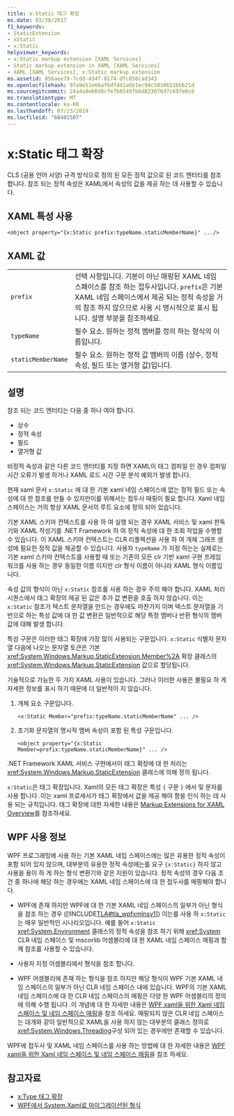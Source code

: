 ```yaml
---
title: x:Static 태그 확장
ms.date: 03/30/2017
f1_keywords:
- StaticExtension
- xStatic
- x:Static
helpviewer_keywords:
- x:Static markup extension [XAML Services]
- Static markup extension in XAML [XAML Services]
- XAML [XAML Services], x:Static markup extension
ms.assetid: 056aee79-7cdd-434f-8174-dfc856cad343
ms.openlocfilehash: 9fa9e51e66af6df4d1a6b1ec94c5010651bbb21d
ms.sourcegitcommit: 24a4a8eb6d8cfe7b8549fb6d823076d7c697e0c6
ms.translationtype: MT
ms.contentlocale: ko-KR
ms.lasthandoff: 07/23/2019
ms.locfileid: "68401507"
---
```

# <a name="xstatic-markup-extension"></a>x:Static 태그 확장
CLS (공용 언어 사양) 규격 방식으로 정의 된 모든 정적 값으로 된 코드 엔터티를 참조 합니다. 참조 되는 정적 속성은 XAML에서 속성의 값을 제공 하는 데 사용할 수 있습니다.  
  
## <a name="xaml-attribute-usage"></a>XAML 특성 사용  
  
```xaml  
<object property="{x:Static prefix:typeName.staticMemberName}" .../>  
```  
  
## <a name="xaml-values"></a>XAML 값  
  
| | |  
|-|-|  
|`prefix`|선택 사항입니다. 기본이 아닌 매핑된 XAML 네임 스페이스를 참조 하는 접두사입니다. `prefix`은 기본 XAML 네임 스페이스에서 제공 되는 정적 속성을 거의 참조 하지 않으므로 사용 시 명시적으로 표시 됩니다. 설명 부분을 참조하세요.|  
|`typeName`|필수 요소. 원하는 정적 멤버를 정의 하는 형식의 이름입니다.|  
|`staticMemberName`|필수 요소. 원하는 정적 값 멤버의 이름 (상수, 정적 속성, 필드 또는 열거형 값)입니다.|  
  
## <a name="remarks"></a>설명  

참조 되는 코드 엔터티는 다음 중 하나 여야 합니다.  
  
- 상수  
- 정적 속성  
- 필드  
- 열거형 값

비정적 속성과 같은 다른 코드 엔터티를 지정 하면 XAML이 태그 컴파일 인 경우 컴파일 시간 오류가 발생 하거나 XAML 로드 시간 구문 분석 예외가 발생 합니다.  

현재 xaml 문서 `x:Static` 에 대 한 기본 xaml 네임 스페이스에 없는 정적 필드 또는 속성에 대 한 참조를 만들 수 있지만이를 위해서는 접두사 매핑이 필요 합니다. Xaml 네임 스페이스는 거의 항상 XAML 문서의 루트 요소에 정의 되어 있습니다.  

기본 XAML 스키마 컨텍스트를 사용 하 여 실행 되는 경우 XAML 서비스 및 xaml 판독기와 XAML 작성기를 .NET Framework 하 여 정적 속성에 대 한 조회 작업을 수행할 수 있습니다. 이 XAML 스키마 컨텍스트는 CLR 리플렉션을 사용 하 여 개체 그래프 생성에 필요한 정적 값을 제공할 수 있습니다. 사용자 `typeName` 가 지정 하는는 실제로는 기본 xaml 스키마 컨텍스트를 사용할 때 또는 기존의 모든 clr 기반 xaml 구현 프레임 워크를 사용 하는 경우 동일한 이름 이지만 clr 형식 이름이 아니라 XAML 형식 이름입니다.  

속성 값의 형식이 아닌 `x:Static` 참조를 사용 하는 경우 주의 해야 합니다. XAML 처리 시퀀스에서 태그 확장의 제공 된 값은 추가 값 변환을 호출 하지 않습니다. 이는 `x:Static` 참조가 텍스트 문자열을 만드는 경우에도 마찬가지 이며 텍스트 문자열을 기반으로 하는 특성 값에 대 한 값 변환은 일반적으로 해당 특정 멤버나 반환 형식의 멤버 값에 대해 발생 합니다.  

특성 구문은 이러한 태그 확장에 가장 많이 사용되는 구문입니다. `x:Static` 식별자 문자열 다음에 나오는 문자열 토큰은 기본 <xref:System.Windows.Markup.StaticExtension.Member%2A> 확장 클래스의 <xref:System.Windows.Markup.StaticExtension> 값으로 할당됩니다.  

기술적으로 가능한 두 가지 XAML 사용이 있습니다. 그러나 이러한 사용은 불필요 하 게 자세한 정보를 표시 하기 때문에 더 일반적이 지 않습니다.  

1. 개체 요소 구문입니다.

    ```xaml
    <x:Static Member="prefix:typeName.staticMemberName" ... />
    ```

2. 초기화 문자열의 명시적 멤버 속성이 포함 된 특성 구문입니다.

    ```xaml
    <object property="{x:Static Member=prefix:typeName.staticMemberName}" ... />
    ```

.NET Framework XAML 서비스 구현에서이 태그 확장에 대 한 처리는 <xref:System.Windows.Markup.StaticExtension> 클래스에 의해 정의 됩니다.  

`x:Static`은 태그 확장입니다. Xaml의 모든 태그 확장은 특성 `{` 구문 `}` 에서 및 문자를 사용 합니다 .이는 xaml 프로세서가 태그 확장에서 값을 제공 해야 함을 인식 하는 데 사용 되는 규칙입니다. 태그 확장에 대한 자세한 내용은 [Markup Extensions for XAML Overview](markup-extensions-for-xaml-overview.md)를 참조하세요.  
  
## <a name="wpf-usage-notes"></a>WPF 사용 정보  
 WPF 프로그래밍에 사용 하는 기본 XAML 네임 스페이스에는 많은 유용한 정적 속성이 포함 되어 있지 않으며, 대부분의 유용한 정적 속성에는를 요구 `{x:Static}` 하지 않고 사용을 용이 하 게 하는 형식 변환기와 같은 지원이 있습니다. 정적 속성의 경우 다음 조건 중 하나에 해당 하는 경우에는 XAML 네임 스페이스에 대 한 접두사를 매핑해야 합니다.  
  
- WPF에 존재 하지만 WPF에 대 한 기본 XAML 네임 스페이스의 일부가 아닌 형식을 참조 하는 경우 ([!INCLUDE[TLA#tla_wpfxmlnsv1](../../../includes/tlasharptla-wpfxmlnsv1-md.md)]) 이는를 사용 하 `x:Static`는 매우 일반적인 시나리오입니다. 예를 들어 `x:Static` <xref:System.Environment> 클래스의 정적 속성을 참조 하기 위해 <xref:System> CLR 네임 스페이스 및 mscorlib 어셈블리에 대 한 XAML 네임 스페이스 매핑과 함께 참조를 사용할 수 있습니다.  
  
- 사용자 지정 어셈블리에서 형식을 참조 합니다.  
  
- WPF 어셈블리에 존재 하는 형식을 참조 하지만 해당 형식이 WPF 기본 XAML 네임 스페이스의 일부가 아닌 CLR 네임 스페이스 내에 있습니다. WPF의 기본 XAML 네임 스페이스에 대 한 CLR 네임 스페이스의 매핑은 다양 한 WPF 어셈블리의 정의에 의해 수행 됩니다 .이 개념에 대 한 자세한 내용은 [WPF xaml을 위한 Xaml 네임 스페이스 및 네임 스페이스 매핑](../wpf/advanced/xaml-namespaces-and-namespace-mapping-for-wpf-xaml.md)을 참조 하세요. 매핑되지 않은 CLR 네임 스페이스는 대개와 같이 일반적으로 XAML을 사용 하지 않는 대부분의 클래스 정의로 <xref:System.Windows.Threading>구성 되어 있는 경우에만 존재할 수 있습니다.  
  
 WPF에 접두사 및 XAML 네임 스페이스를 사용 하는 방법에 대 한 자세한 내용은 [WPF xaml을 위한 Xaml 네임 스페이스 및 네임 스페이스 매핑](../wpf/advanced/xaml-namespaces-and-namespace-mapping-for-wpf-xaml.md)을 참조 하세요.  
  
## <a name="see-also"></a>참고자료

- [x:Type 태그 확장](x-type-markup-extension.md)
- [WPF에서 System.Xaml로 마이그레이션된 형식](types-migrated-from-wpf-to-system-xaml.md)
